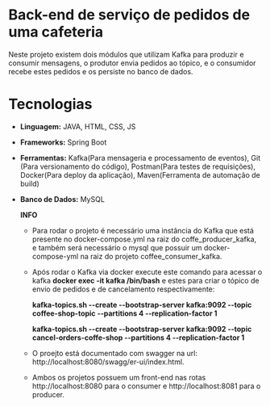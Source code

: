 # Back-end de serviço de pedidos de uma cafeteria
  Neste projeto existem dois módulos que utilizam Kafka para produzir e consumir mensagens, o produtor envia pedidos ao tópico, e o consumidor recebe estes pedidos e os persiste no banco de dados.

# Tecnologias     
 - **Linguagem:** JAVA, HTML, CSS, JS
 - **Frameworks:** Spring Boot
 - **Ferramentas:** Kafka(Para mensageria e processamento de eventos), Git (Para versionamento do código), Postman(Para testes de requisições), Docker(Para deploy da aplicação), Maven(Ferramenta de automação de build)
 - **Banco de Dados:** MySQL

   **INFO**
     - Para rodar o projeto é necessário uma instância do Kafka que está presente no docker-compose.yml na raiz do coffe_producer_kafka, e também será necessário o mysql que possuir um docker-compose-yml na raiz do projeto coffee_consumer_kafka.
     - Após rodar o Kafka via docker execute este comando para acessar o kafka **docker exec -it kafka /bin/bash**  e estes para criar o tópico de envio de pedidos e de cancelamento respectivamente:
       
          **kafka-topics.sh --create --bootstrap-server kafka:9092 --topic coffee-shop-topic --partitions 4 --replication-factor 1**
       
          **kafka-topics.sh --create --bootstrap-server kafka:9092 --topic cancel-orders-coffe-shop --partitions 4 --replication-factor 1**
       
     - O proejto está documentado com swagger na url: http://localhost:8080/swagg/er-ui/index.html.
     - Ambos os projetos possuem um front-end nas rotas http://localhost:8080 para o consumer e http://localhost:8081 para o producer.
